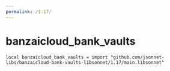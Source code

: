 ```yaml
---
permalink: /1.17/
---
```


# banzaicloud_bank_vaults

```jsonnet
local banzaicloud_bank_vaults = import "github.com/jsonnet-libs/banzaicloud-bank-vaults-libsonnet/1.17/main.libsonnet"
```

